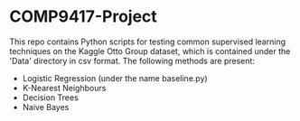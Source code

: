 # COMP9417-Project
This repo contains Python scripts for testing common supervised learning techniques on the Kaggle Otto Group dataset, which is contained under the 'Data' directory in csv format.
The following methods are present:
* Logistic Regression (under the name baseline.py)
* K-Nearest Neighbours
* Decision Trees
* Naive Bayes
